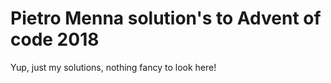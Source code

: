 # Pietro Menna solution's to Advent of code 2018

Yup, just my solutions, nothing fancy to look here!